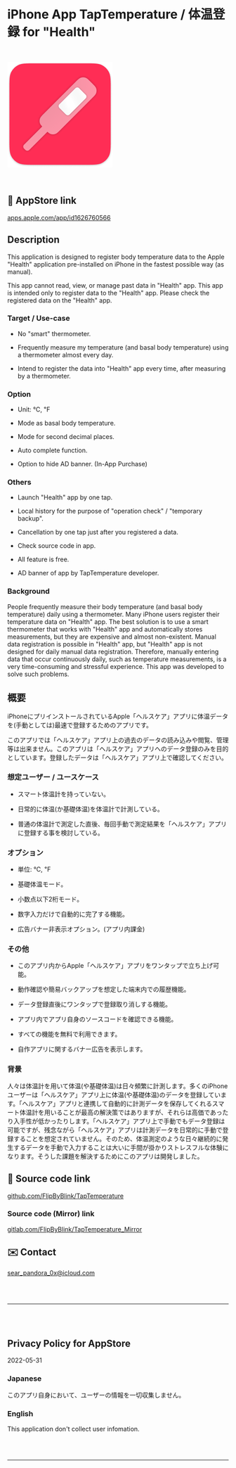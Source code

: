# iPhone App TapTemperature / 体温登録 for "Health"


<br>

![App icon](TapTemperature/Assets.xcassets/RoundedIcon.imageset/icon.png)

<br>


## 🔗 AppStore link

[apps.apple.com/app/id1626760566](https://apps.apple.com/app/id1626760566)


<!-- Manually sync below text between "🛠Menu.swift/📄About" and "AppStoreConnect/Description" and "/README.md(here)". -->
## Description
This application is designed to register body temperature data to the Apple "Health" application pre-installed on iPhone in the fastest possible way (as manual).

This app cannot read, view, or manage past data in "Health" app. This app is intended only to register data to the "Health" app. Please check the registered data on the "Health" app.

### Target / Use-case
- No "smart" thermometer.

- Frequently measure my temperature (and basal body temperature) using a thermometer almost every day.

- Intend to register the data into "Health" app every time, after measuring by a thermometer.

### Option
- Unit: ℃, ℉

- Mode as basal body temperature.

- Mode for second decimal places.

- Auto complete function.

- Option to hide AD banner. (In-App Purchase)

### Others
- Launch "Health" app by one tap.

- Local history for the purpose of "operation check" / "temporary backup".

- Cancellation by one tap just after you registered a data.

- Check source code in app.

- All feature is free.

- AD banner of app by TapTemperature developer.

### Background
People frequently measure their body temperature (and basal body temperature) daily using a thermometer. Many iPhone users register their temperature data on "Health" app. The best solution is to use a smart thermometer that works with "Health" app and automatically stores measurements, but they are expensive and almost non-existent. Manual data registration is possible in "Health" app, but "Health" app is not designed for daily manual data registration. Therefore, manually entering data that occur continuously daily, such as temperature measurements, is a very time-consuming and stressful experience. This app was developed to solve such problems.


## 概要
iPhoneにプリインストールされているApple「ヘルスケア」アプリに体温データを(手動としては)最速で登録するためのアプリです。

このアプリでは「ヘルスケア」アプリ上の過去のデータの読み込みや閲覧、管理等は出来ません。このアプリは「ヘルスケア」アプリへのデータ登録のみを目的としています。登録したデータは「ヘルスケア」アプリ上で確認してください。

### 想定ユーザー / ユースケース
- スマート体温計を持っていない。

- 日常的に体温(か基礎体温)を体温計で計測している。

- 普通の体温計で測定した直後、毎回手動で測定結果を「ヘルスケア」アプリに登録する事を検討している。

### オプション
- 単位: ℃, ℉

- 基礎体温モード。

- 小数点以下2桁モード。

- 数字入力だけで自動的に完了する機能。

- 広告バナー非表示オプション。(アプリ内課金)

### その他
- このアプリ内からApple「ヘルスケア」アプリをワンタップで立ち上げ可能。

- 動作確認や簡易バックアップを想定した端末内での履歴機能。

- データ登録直後にワンタップで登録取り消しする機能。

- アプリ内でアプリ自身のソースコードを確認できる機能。

- すべての機能を無料で利用できます。

- 自作アプリに関するバナー広告を表示します。

### 背景
人々は体温計を用いて体温(や基礎体温)は日々頻繁に計測します。多くのiPhoneユーザーは「ヘルスケア」アプリ上に体温(や基礎体温)のデータを登録しています。「ヘルスケア」アプリと連携して自動的に計測データを保存してくれるスマート体温計を用いることが最高の解決策ではありますが、それらは高価であったり入手性が低かったりします。「ヘルスケア」アプリ上で手動でもデータ登録は可能ですが、残念ながら「ヘルスケア」アプリは計測データを日常的に手動で登録することを想定されていません。そのため、体温測定のような日々継続的に発生するデータを手動で入力することは大いに手間が掛かりストレスフルな体験になります。そうした課題を解決するためにこのアプリは開発しました。


## 🧰 Source code link

[github.com/FlipByBlink/TapTemperature](https://github.com/FlipByBlink/TapTemperature)


### Source code (Mirror) link

[gitlab.com/FlipByBlink/TapTemperature_Mirror](https://gitlab.com/FlipByBlink/TapTemperature_Mirror)


## ✉️ Contact

sear_pandora_0x@icloud.com




<br>

<br>

------

<br>

<br>


## Privacy Policy for AppStore


2022-05-31


### Japanese

このアプリ自身において、ユーザーの情報を一切収集しません。


### English

This application don't collect user infomation.


<br>

<br>

------

<br>

<br>


<!-- URL "Support page for AppStore" -->
<!-- https://flipbyblink.github.io/TapTemperature/ -->

<!-- URL "Privacy Policy for AppStore" -->
<!-- https://flipbyblink.github.io/TapTemperature/#privacy-policy-for-appstore -->
